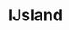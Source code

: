 ---
title: "IJsland"
introtext: "IJsland is een uniek land in vele opzichten. Het land ligt net onder de poolcirkel en grote delen van het land zijn nog ongerept. Nergens ter wereld vind je zo veel natuurverschijnselen en imponerende landschappen zó dicht bij elkaar. Reis door het hele eiland en zie vulkanen, watervallen, bergen, kraters, gletsjers en nog veel meer. Het meest bekende fenomeen zijn de geisers en natuurlijke warmwaterbronnen, hierin kun je zelfs op de koudste dagen heerlijk in relaxen, omringd door prachtige natuur. Ook maak je in IJsland een goede kans om het noorderlicht te spotten! IJsland zal je versteld doen staan van wat de natuur ons te bieden heeft en deze ervaring zul je nooit meer vergeten!"
introimage: "https://lh3.googleusercontent.com/KhqhPpilX33PuWV_NWXTzlBU8Uh0gq7JF5azs7fqDX8bhgjdc5op5wvCbRTJf7Y-mUUOOhpRUbZQlLU6jSrC-alEvF75yNFzR1GcYNAOS1dZTRV9HCr7JxrDxKo7uqcNL5IP6Oq4_Q=w800"
surface: "103.000"
inhabitants: "340.000"
rate: "158,62"
valuta: "kroon"
need_to_know_text: ""
need_to_know_more_text: ""
fact_one_text: ""
fact_two_text: ""
bigmac_index: ""
images: "https://lh3.googleusercontent.com/FFcWQzbFxtstM7gL8KmXBohgBFVGiHCqi0QOZ2E-_AHPKmSQBAciqJuxep-RjSvYD0A0Ja8r9PNeYmk_dHSdEH00UKy1lzbdlBJ9_vIs13f86gmH-K132wkK3tSXiC4B4Z8ye0xMFg=w800|https://lh3.googleusercontent.com/Q-PYaYGLAaFI7oUEI5nHvjooEGDOf1Bts0DeYJoslqCHFhmFOZaipbssRLMyyM9jgNwSCRxvQECPRA2P3vc3OOnqFIwF_l1yPqV3_b6N1h0uPDhSQ69MLvm5Ow9dZWwn1JhpvqOykg=w800|https://lh3.googleusercontent.com/d3OcNS3xQW_-cDNjLOTDmuVsqUtnTM-ikE0EerQQzg2wK-vpdqvn9rGRNtJijbORwvQyLUGYuZn9OGGcdgAfZ0gTmdm3eIDgmofCtcFFKnXIHRrOCS_KQlDnMz2npm9JTTgwcQTQeg=w800|https://lh3.googleusercontent.com/rz9xyl8CgTNp3zyXJHJ0jsz5doHTs9jBdcxbHJnkukiNLX_JGXnKPToXALFp3pwUKtNIRtSHm0RggyqjmRBvVIWa7FxAtPafHNx3O1A7k_Yf-lOSV9Ltkktk4olRDf_WVrZAjlgBuw=w800"
flight_button_title: "Check vluchtprijzen IJsland"
flight_button_url: "https://lt45.net/c/?si=11986&li=1528136&wi=335922&ws=&dl=transport%2Fflights%2Fnl%2Fis%2F%3Flocale%3Dnl-NL%26currency%3DEUR%26market%3DNL"
inspiration_url: "https://partner.bol.com/click/click?p=2&t=url&s=1025999&f=TXL&url=https%3A%2F%2Fwww.bol.com%2Fnl%2Ff%2Flonely-planet-iceland%2F30551891%2F&name=Lonely%20Planet%20Iceland%2C%20Lonely%20Planet"
country_code: "is"
hotels_url: "https://www.booking.com/country/is.nl.html?aid=1837623"
continent: "Europa"
---
